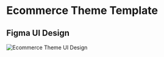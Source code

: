 <h1>Ecommerce Theme Template</h1>

## Figma UI Design 
![Ecommerce Theme UI Design](https://github.com/user-attachments/assets/f02f515a-07f0-4641-831c-a4ff60f55e04)
